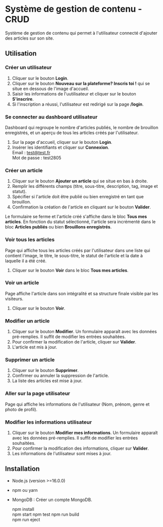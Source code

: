 # Système de gestion de contenu - CRUD

Système de gestion de contenu qui permet à l'utilisateur connecté d'ajouter des articles sur son site. 

## Utilisation

### Créer un utilisateur

1. Cliquer sur le bouton **Login**. 
2. Cliquer sur le bouton **Nouveau sur la plateforme? Inscris toi !** qui se situe en dessous de l'image d'accueil.
3. Saisir les informations de l'uutilisateur et cliquer sur le bouton **S'inscrire**. 
4. Si l'inscription a réussi, l'utilisateur est redirigé sur la page **/login**.

### Se connecter au dashboard utilisateur

Dashboard qui regroupe le nombre d'articles publiés, le nombre de brouillon enregistrés, et un aperçu de tous les articles créés par l'utilisateur. 

1. Sur la page d'accueil, cliquer sur le bouton **Login**.
2. Insérer les identifiants et cliquer sur **Connexion**.  
    Email : test@test.fr  
    Mot de passe : test2805

### Créer un article

1. Cliquer sur le bouton **Ajouter un article** qui se situe en bas à droite. 
2. Remplir les différents champs (titre, sous-titre, description, tag, image et statut). 
3. Spécifier si l'article doit être publié ou bien enregistré en tant que brouillon. 
4. Confirmation la création de l'article en cliquant sur le bouton **Valider**.

Le formulaire se ferme et l'article créé s'affiche dans le bloc **Tous mes articles**.  En fonction du statut sélectionné, l'article sera incrémenté dans le bloc **Articles publiés** ou bien **Brouillons enregistrés**.

### Voir tous les articles 

Page qui affiche tous les articles créés par l'utilisateur dans une liste qui contient l'image, le titre, le sous-titre, le statut de l'article et la date à laquelle il a été créé.

1. Cliquer sur le bouton **Voir** dans le bloc **Tous mes articles**.

### Voir un article

Page affiche l'article dans son intégralité et sa structure finale visible par les visiteurs.

1. Cliquer sur le bouton **Voir**. 

### Modifier un article

1. Cliquer sur le bouton **Modifier**. Un formulaire apparaît avec les données pré-remplies. Il suffit de modifier les entrées souhaitées.
2. Pour confirmer la modification de l'article, cliquer sur **Valider**.
3. L'article est mis à jour.

### Supprimer un article

1. Cliquer sur le bouton **Supprimer**.
2. Confirmer ou annuler la suppression de l'article.
3. La liste des articles est mise à jour.

### Aller sur la page utilisateur

Page qui affiche les informations de l'utilisateur (Nom, prénom, genre et photo de profil). 

### Modifier les informations utilisateur 

1. Cliquer sur le bouton **Modifier mes informations**. Un formulaire apparaît avec les données pré-remplies. Il suffit de modifier les entrées souhaitées.
2. Pour confirmer la modification des informations, cliquer sur **Valider**.
3. Les informations de l'utilisateur sont mises à jour.



## Installation

- Node.js (version >=16.0.0)
- npm ou yarn
- MongoDB : Créer un compte MongoDB.

    npm install  
    npm start 
    npm test
    npm run build   
    npm run eject 

